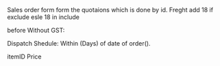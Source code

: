 Sales order form form the quotaions  which is done by id.
Freght add 18 if exclude esle 18 in include

before Without GST:

Dispatch Shedule: Within (Days) of date of order().

itemID Price

